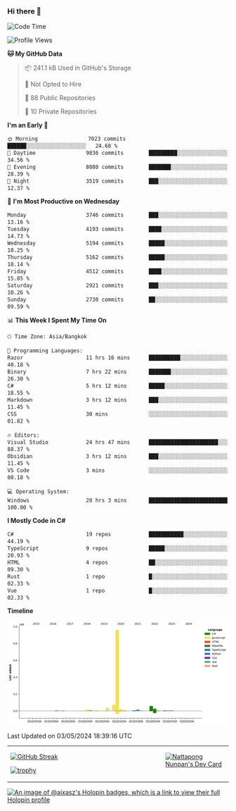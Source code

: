 ### Hi there 👋

<!--START_SECTION:waka-->
![Code Time](http://img.shields.io/badge/Code%20Time-1%2C612%20hrs%2050%20mins-blue)

![Profile Views](http://img.shields.io/badge/Profile%20Views-0-blue)

**🐱 My GitHub Data** 

> 📦 241.1 kB Used in GitHub's Storage 
 > 
> 🚫 Not Opted to Hire
 > 
> 📜 88 Public Repositories 
 > 
> 🔑 10 Private Repositories 
 > 
**I'm an Early 🐤** 

```text
🌞 Morning                7023 commits        ██████░░░░░░░░░░░░░░░░░░░   24.68 % 
🌆 Daytime                9836 commits        █████████░░░░░░░░░░░░░░░░   34.56 % 
🌃 Evening                8080 commits        ███████░░░░░░░░░░░░░░░░░░   28.39 % 
🌙 Night                  3519 commits        ███░░░░░░░░░░░░░░░░░░░░░░   12.37 % 
```
📅 **I'm Most Productive on Wednesday** 

```text
Monday                   3746 commits        ███░░░░░░░░░░░░░░░░░░░░░░   13.16 % 
Tuesday                  4193 commits        ████░░░░░░░░░░░░░░░░░░░░░   14.73 % 
Wednesday                5194 commits        █████░░░░░░░░░░░░░░░░░░░░   18.25 % 
Thursday                 5162 commits        █████░░░░░░░░░░░░░░░░░░░░   18.14 % 
Friday                   4512 commits        ████░░░░░░░░░░░░░░░░░░░░░   15.85 % 
Saturday                 2921 commits        ███░░░░░░░░░░░░░░░░░░░░░░   10.26 % 
Sunday                   2730 commits        ██░░░░░░░░░░░░░░░░░░░░░░░   09.59 % 
```


📊 **This Week I Spent My Time On** 

```text
🕑︎ Time Zone: Asia/Bangkok

💬 Programming Languages: 
Razor                    11 hrs 16 mins      ██████████░░░░░░░░░░░░░░░   40.18 % 
Binary                   7 hrs 22 mins       ███████░░░░░░░░░░░░░░░░░░   26.30 % 
C#                       5 hrs 12 mins       █████░░░░░░░░░░░░░░░░░░░░   18.55 % 
Markdown                 3 hrs 12 mins       ███░░░░░░░░░░░░░░░░░░░░░░   11.45 % 
CSS                      30 mins             ░░░░░░░░░░░░░░░░░░░░░░░░░   01.82 % 

🔥 Editors: 
Visual Studio            24 hrs 47 mins      ██████████████████████░░░   88.37 % 
Obsidian                 3 hrs 12 mins       ███░░░░░░░░░░░░░░░░░░░░░░   11.45 % 
VS Code                  3 mins              ░░░░░░░░░░░░░░░░░░░░░░░░░   00.18 % 

💻 Operating System: 
Windows                  28 hrs 3 mins       █████████████████████████   100.00 % 
```

**I Mostly Code in C#** 

```text
C#                       19 repos            ███████████░░░░░░░░░░░░░░   44.19 % 
TypeScript               9 repos             █████░░░░░░░░░░░░░░░░░░░░   20.93 % 
HTML                     4 repos             ██░░░░░░░░░░░░░░░░░░░░░░░   09.30 % 
Rust                     1 repo              █░░░░░░░░░░░░░░░░░░░░░░░░   02.33 % 
Vue                      1 repo              █░░░░░░░░░░░░░░░░░░░░░░░░   02.33 % 
```



**Timeline**

![Lines of Code chart](https://raw.githubusercontent.com/aixasz/aixasz/main/assets/bar_graph.png)


 Last Updated on 03/05/2024 18:39:16 UTC
<!--END_SECTION:waka-->

<table>
<tr>
<td width="70%" valign="top">
 
 [![GitHub Streak](http://github-readme-streak-stats.herokuapp.com?user=aixasz&theme=github-dark&hide_border=true&date_format=%5BY%20%5DM%20j)](https://git.io/streak-stats)

 [![trophy](https://github-profile-trophy.vercel.app/?username=aixasz&theme=onedark)](https://github.com/ryo-ma/github-profile-trophy)
 </td>
<td width="30%" valign="top">
 
<a href="https://app.daily.dev/aixasz"><img src="https://api.daily.dev/devcards/403207936e6547c9a85ea449e9f3abe8.png?r=re8" alt="Nattapong Nunpan's Dev Card"/></a>

 </td>
</tr>
</table>

[![An image of @aixasz's Holopin badges, which is a link to view their full Holopin profile](https://holopin.me/aixasz)](https://holopin.io/@aixasz)
 
